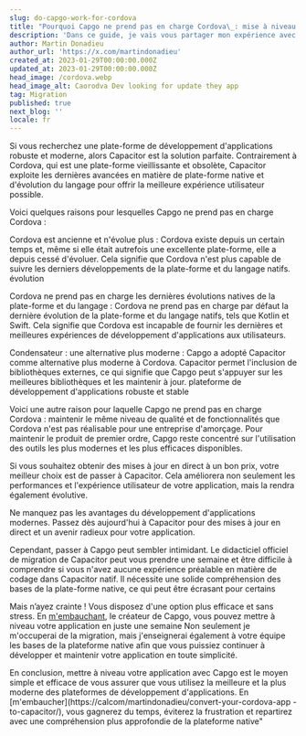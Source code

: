 ```yaml
---
slug: do-capgo-work-for-cordova
title: "Pourquoi Capgo ne prend pas en charge Cordova\_: mise à niveau de votre application pour accéder aux mises à jour en direct"
description: 'Dans ce guide, je vais vous partager mon expérience avec Capgo et Cordova.'
author: Martin Donadieu
author_url: 'https://x.com/martindonadieu'
created_at: 2023-01-29T00:00:00.000Z
updated_at: 2023-01-29T00:00:00.000Z
head_image: /cordova.webp
head_image_alt: Caorodva Dev looking for update they app
tag: Migration
published: true
next_blog: ''
locale: fr
---
```


Si vous recherchez une plate-forme de développement d'applications robuste et moderne, alors Capacitor est la solution parfaite. Contrairement à Cordova, qui est une plate-forme vieillissante et obsolète, Capacitor exploite les dernières avancées en matière de plate-forme native et d'évolution du langage pour offrir la meilleure expérience utilisateur possible.

Voici quelques raisons pour lesquelles Capgo ne prend pas en charge Cordova :

Cordova est ancienne et n'évolue plus : Cordova existe depuis un certain temps et, même si elle était autrefois une excellente plate-forme, elle a depuis cessé d'évoluer. Cela signifie que Cordova n'est plus capable de suivre les derniers développements de la plate-forme et du langage natifs. évolution

Cordova ne prend pas en charge les dernières évolutions natives de la plate-forme et du langage : Cordova ne prend pas en charge par défaut la dernière évolution de la plate-forme et du langage natifs, tels que Kotlin et Swift. Cela signifie que Cordova est incapable de fournir les dernières et meilleures expériences de développement d'applications aux utilisateurs.

Condensateur : une alternative plus moderne : Capgo a adopté Capacitor comme alternative plus moderne à Cordova. Capacitor permet l'inclusion de bibliothèques externes, ce qui signifie que Capgo peut s'appuyer sur les meilleures bibliothèques et les maintenir à jour. plateforme de développement d'applications robuste et stable

Voici une autre raison pour laquelle Capgo ne prend pas en charge Cordova : maintenir le même niveau de qualité et de fonctionnalités que Cordova n'est pas réalisable pour une entreprise d'amorçage. Pour maintenir le produit de premier ordre, Capgo reste concentré sur l'utilisation des outils les plus modernes et les plus efficaces disponibles.

Si vous souhaitez obtenir des mises à jour en direct à un bon prix, votre meilleur choix est de passer à Capacitor. Cela améliorera non seulement les performances et l'expérience utilisateur de votre application, mais la rendra également évolutive.

Ne manquez pas les avantages du développement d'applications modernes. Passez dès aujourd'hui à Capacitor pour des mises à jour en direct et un avenir radieux pour votre application.

Cependant, passer à Capgo peut sembler intimidant. Le didacticiel officiel de migration de Capacitor peut vous prendre une semaine et être difficile à comprendre si vous n'avez aucune expérience préalable en matière de codage dans Capacitor natif. Il nécessite une solide compréhension des bases de la plate-forme native, ce qui peut être écrasant pour certains

Mais n’ayez crainte ! Vous disposez d'une option plus efficace et sans stress. En [m'embauchant](https://calcom/martindonadieu/convert-your-cordova-app-to-capacitor/), le créateur de Capgo, vous pouvez mettre à niveau votre application en juste une semaine Non seulement je m'occuperai de la migration, mais j'enseignerai également à votre équipe les bases de la plateforme native afin que vous puissiez continuer à développer et maintenir votre application en toute simplicité.

En conclusion, mettre à niveau votre application avec Capgo est le moyen simple et efficace de vous assurer que vous utilisez la meilleure et la plus moderne des plateformes de développement d'applications. En [m'embaucher](https://calcom/martindonadieu/convert-your-cordova-app -to-capacitor/), vous gagnerez du temps, éviterez la frustration et repartirez avec une compréhension plus approfondie de la plateforme native"